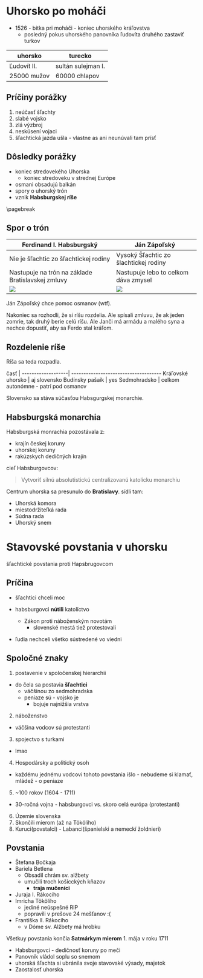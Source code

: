 # Uhorsko po moháči

- 1526 - bitka pri moháči - koniec uhorského kráľovstva
  - posledný pokus uhorského panovníka ľudovíta druhého zastaviť turkov

 uhorsko       |    turecko
---------------|----------------
  Ľudovít II.  | sultán sulejman I.
  25000 mužov  |  60000 chlapov

## Príčiny porážky

1. neúčasť šľachty
2. slabé vojsko
3. zlá výzbroj
4. neskúsení vojaci
5. šľachtická jazda ušla - vlastne as ani neunúvali tam prísť

## Dôsledky porážky

 - koniec stredovekého Uhorska
   - koniec stredoveku v strednej Európe
 - osmani obsadujú balkán
 - spory o uhorský trón
 - vznik **Habsburgskej ríše**

\pagebreak

## Spor o trón

 Ferdinand I. Habsburgský                          | Ján Zápoľský
---------------------------------------------------|--------------
 Nie je šľachtic zo šľachtickej rodiny             | Vysoký Šľachtic zo šlachtickej rodiny
 Nastupuje na trón na základe Bratislavskej zmluvy | Nastupuje lebo to celkom dáva zmysel
 ![](2c75.png)                                     | ![](c119.png)

Ján Zápoľský chce pomoc osmanov (wtf).

Nakoniec sa rozhodli, že si ríšu rozdelia. Ale spísali zmluvu, že ak jeden zomrie, tak druhý berie celú ríšu. Ale Janči má armádu a malého syna a nechce dopustiť, aby sa Ferdo stal kráľom.

## Rozdelenie ríše

Ríša sa teda rozpadla.

 časť              |
-------------------| -------------------------------------
 Kráľovské uhorsko | aj slovensko
 Budínsky pašaik   | yes
 Sedmohradsko      | celkom autonómne - patrí pod osmanov

Slovensko sa stáva súčasťou Habsgurgskej monarchie.

## Habsburgská monarchia

Habsburgská monrachia pozostávala z:

 - krajín českej koruny
 - uhorskej koruny
 - rakúzskych dedičných krajín

cieľ Habsburgovcov:

> Vytvoriť silnú absolutistickú centralizovanú katolícku monarchiu

Centrum uhorska sa presunulo do **Bratislavy**. sídli tam:

 - Uhorská komora
 - miestodržiteľká rada
 - Súdna rada
 - Uhorský snem


# Stavovské povstania v uhorsku

šľachtické povstania proti Hapsbrugovcom

## Príčina

 - šľachtici chceli moc
 - habsburgovci **nútili** katolíctvo
   - Zákon proti náboženským novotám
     - slovenské mestá tiež protestovali

 - ľudia nechceli všetko sústredené vo viedni

## Spoločné znaky

1. postavenie v spoločenskej hierarchii
  - do čela sa postavia **šľachtici**
    - váčšinou zo sedmohradska
    - peniaze sú - vojsko je
      - bojuje najnižšia vrstva
2. náboženstvo
  - väčšina vodcov sú protestanti
3. spojectvo s turkami
  - lmao
4. Hospodársky a politický osoh
  - každému jednému vodcovi tohoto povstania išlo - nebudeme si klamať, mládež - o peniaze
5. ~100 rokov (1604 - 1711)
  - 30-ročná vojna - habsburgovci vs. skoro celá európa (protestanti)
6. Územie slovenska
7. Skončili mierom (až na Tököliho)
8. Kuruci(povstalci) - Labanci(španielski a nemeckí žoldnieri)

## Povstania

- Štefana Bočkaja
- Bariela Betlena
  - Obsadil chrám sv. alžbety
  - umučili troch košicckých kňazov
    - **traja mučeníci**
- Juraja I. Rákociho
- Imricha Tököliho
  - jediné neúspešné RIP
  - popravili v prešove 24 mešťanov :(
- Františka II. Rákociho
  - v Dóme sv. Alžbety má hrobku

Všetkuy povstania končia **Satmárkym mierom** 1. mája v roku 1711

 - Habsburgovci - dedičnosť koruny po meči
 - Panovník vládol soplu so snemom
 - uhorská šľachta si ubránila svoje stavovské výsady, majetok
 - Zaostalosť uhorska
